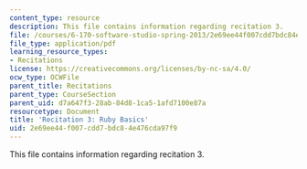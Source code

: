 ```yaml
---
content_type: resource
description: This file contains information regarding recitation 3.
file: /courses/6-170-software-studio-spring-2013/2e69ee44f007cdd7bdc84e476cda97f9_MIT6_170S13_rec3-Ruby.pdf
file_type: application/pdf
learning_resource_types:
- Recitations
license: https://creativecommons.org/licenses/by-nc-sa/4.0/
ocw_type: OCWFile
parent_title: Recitations
parent_type: CourseSection
parent_uid: d7a647f3-28ab-84d8-1ca5-1afd7100e87a
resourcetype: Document
title: 'Recitation 3: Ruby Basics'
uid: 2e69ee44-f007-cdd7-bdc8-4e476cda97f9
---
```

This file contains information regarding recitation 3.
